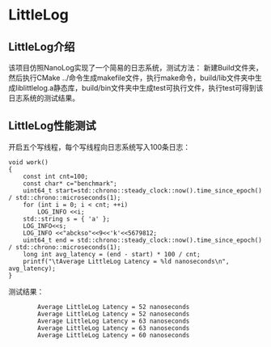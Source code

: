 # LittleLog
## LittleLog介绍
该项目仿照NanoLog实现了一个简易的日志系统，测试方法：
新建Build文件夹，然后执行CMake ../命令生成makefile文件，执行make命令，build/lib文件夹中生成liblittlelog.a静态库，build/bin文件夹中生成test可执行文件，执行test可得到该日志系统的测试结果。
## LittleLog性能测试
开启五个写线程，每个写线程向日志系统写入100条日志：
```
void work()
{
    const int cnt=100;
    const char* c="benchmark";
    uint64_t start=std::chrono::steady_clock::now().time_since_epoch() / std::chrono::microseconds(1);
    for (int i = 0; i < cnt; ++i)
	    LOG_INFO <<i;
	std::string s = { 'a' };
    LOG_INFO<<s;
	LOG_INFO <<"abckso"<<9<<'k'<<5679812;
    uint64_t end = std::chrono::steady_clock::now().time_since_epoch() / std::chrono::microseconds(1);
    long int avg_latency = (end - start) * 100 / cnt;
    printf("\tAverage LittleLog Latency = %ld nanoseconds\n", avg_latency);
}
```
测试结果：
```
        Average LittleLog Latency = 52 nanoseconds
        Average LittleLog Latency = 52 nanoseconds
        Average LittleLog Latency = 63 nanoseconds
        Average LittleLog Latency = 63 nanoseconds
        Average LittleLog Latency = 60 nanoseconds
```

